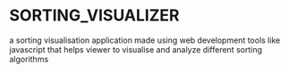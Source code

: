 # SORTING_VISUALIZER
a sorting visualisation application made using web development tools like javascript that helps viewer to visualise and analyze different sorting algorithms
